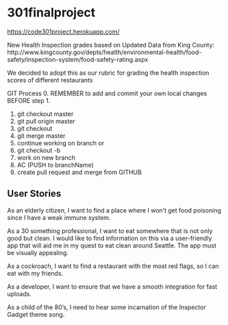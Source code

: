 
# 301finalproject

https://code301project.herokuapp.com/

<p>New Health Inspection grades based on Updated Data from King County:
http://www.kingcounty.gov/depts/health/environmental-health/food-safety/inspection-system/food-safety-rating.aspx</p>
<p> We decided to adopt this as our rubric for grading the health inspection scores of
different restaurants</p>

GIT Process
0. REMEMBER to add and commit your own local changes BEFORE step 1.
1. git checkout master
2. git pull origin master
3. git checkout <branchName>  
4. git merge master
5. continue working on branch or
6. git checkout -b <branchName>
7. work on new branch
8. AC (PUSH to branchName)
9. create pull request and merge from GITHUB

<h2>User Stories</h2>
<p>As an elderly citizen, I want to find a place where I won’t get food poisoning since I have a weak immune system.</p>
<p>As a 30 something professional, I want to eat somewhere that is not only good but clean. I would like to find information on this via a user-friendly app that will aid me in my quest to eat clean around Seattle. The app must be visually appealing.</p>
<p>As a cockroach, I want to find a restaurant with the most red flags, so I can eat with my friends.</p>
<p>As a developer, I want to ensure that we have a smooth integration for fast uploads.</p>
<p>As a child of the 80’s, I need to hear some incarnation of the Inspector Gadget theme song.
</p>
